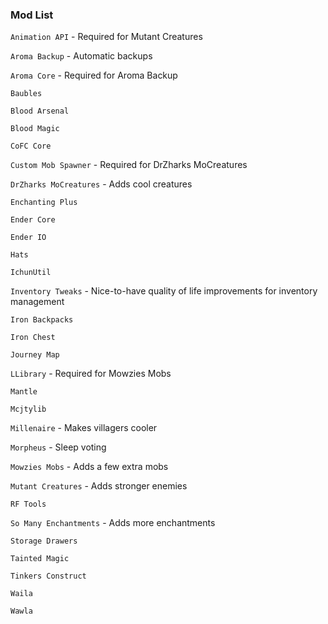 ### Mod List
`Animation API` - Required for Mutant Creatures

`Aroma Backup` - Automatic backups

`Aroma Core` - Required for Aroma Backup

`Baubles`

`Blood Arsenal`

`Blood Magic`

`CoFC Core`

`Custom Mob Spawner` - Required for DrZharks MoCreatures

`DrZharks MoCreatures` - Adds cool creatures

`Enchanting Plus`

`Ender Core`

`Ender IO`

`Hats`

`IchunUtil`

`Inventory Tweaks` - Nice-to-have quality of life improvements for inventory management

`Iron Backpacks`

`Iron Chest`

`Journey Map`

`LLibrary` - Required for Mowzies Mobs

`Mantle`

`Mcjtylib`

`Millenaire` - Makes villagers cooler

`Morpheus` - Sleep voting

`Mowzies Mobs` - Adds a few extra mobs

`Mutant Creatures` - Adds stronger enemies

`RF Tools`

`So Many Enchantments` - Adds more enchantments

`Storage Drawers`

`Tainted Magic`

`Tinkers Construct`

`Waila`

`Wawla`
